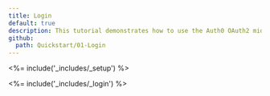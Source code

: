 ```yaml
---
title: Login
default: true
description: This tutorial demonstrates how to use the Auth0 OAuth2 middleware to add authentication to your web app.
github:
  path: Quickstart/01-Login
---
```

<%= include('_includes/_setup') %>

<%= include('_includes/_login') %>
